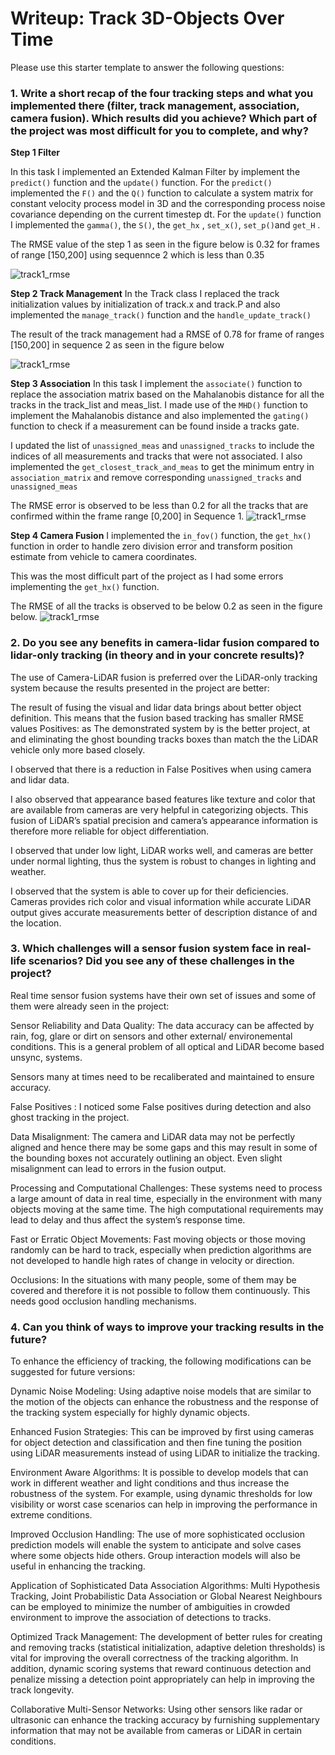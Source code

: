 # Writeup: Track 3D-Objects Over Time

Please use this starter template to answer the following questions:

### 1. Write a short recap of the four tracking steps and what you implemented there (filter, track management, association, camera fusion). Which results did you achieve? Which part of the project was most difficult for you to complete, and why?

**Step 1 Filter**

In this task I implemented an Extended Kalman Filter by implement the `predict()` function and the `update()` function. For the `predict()` implemented the `F()` and the `Q()` function to calculate a system matrix for constant velocity process model in 3D and the corresponding process noise covariance depending on the current timestep dt. For the `update()` function I implemented the `gamma()`, the `S()`, the `get_hx` , `set_x()`, `set_p()`and `get_H` .

The RMSE value of the step 1 as seen in the figure below is 0.32 for frames of range [150,200] using sequennce 2 which is less than 0.35

![track1_rmse](image_results/final_project/rmse_1.png)


**Step 2 Track Management**
In the Track class I replaced the track initialization values by initialization of track.x and track.P and also implemented the `manage_track()` function and the `handle_update_track()`

The result of the track management had a RMSE of 0.78 for frame of ranges [150,200] in sequence 2 as seen in the figure below

![track1_rmse](image_results/final_project/rmse_2.png)

**Step 3 Association**
In this task I implement the `associate()` function to replace the association matrix based on the Mahalanobis distance for all the tracks in the track_list and meas_list. I made use of the `MHD()` function to implement the Mahalanobis distance and also implemented the `gating()` function to check if a measurement can be found inside a tracks gate.

I updated the list of `unassigned_meas` and `unassigned_tracks` to include the indices of all measurements and tracks that were not associated. I also implemented the `get_closest_track_and_meas` to get the minimum entry in `association_matrix` and remove corresponding `unassigned_tracks` and `unassigned_meas`

The RMSE error is observed to be less than 0.2 for all the tracks that are confirmed within the frame range [0,200] in Sequence 1. 
![track1_rmse](image_results/final_project/rmse_3.png)




**Step 4 Camera Fusion**
I implemented the `in_fov()` function, the `get_hx()` function in order to handle zero division error and transform position estimate from vehicle to camera coordinates.

This was the most difficult part of the project as I had some errors implementing the `get_hx()` function.

The RMSE of all the tracks is observed to be below 0.2 as seen in the figure below.
![track1_rmse](image_results/final_project/rmse_4.png)



### 2. Do you see any benefits in camera-lidar fusion compared to lidar-only tracking (in theory and in your concrete results)? 
 The use of Camera-LiDAR fusion is preferred over the LiDAR-only tracking system  because the results presented in the project are better:

The result of fusing the  visual and lidar data brings about better object definition. This means that the fusion based tracking has smaller RMSE  values Positives: as The demonstrated system by is the better project, at and eliminating the ghost bounding tracks boxes than match the the LiDAR vehicle only more based closely.

I observed that there is a reduction in False Positives when using camera and lidar data.

I also observed that appearance based features like texture and  color that are available from cameras are very helpful in categorizing objects. This fusion of  LiDAR’s spatial precision and camera’s appearance information is therefore more reliable for object differentiation.

I observed that under low light, LiDAR works well, and cameras are better  under normal lighting, thus the system is robust to changes in lighting and weather.

I observed that the system is able to cover up for their deficiencies.  Cameras provides rich color and visual information  while accurate LiDAR output gives accurate measurements better of description distance of and the location.


### 3. Which challenges will a sensor fusion system face in real-life scenarios? Did you see any of these challenges in the project?

 Real time sensor fusion systems have their own set of issues and some of them were already seen in  the project:

Sensor Reliability and Data Quality: The data accuracy can be affected by rain,  fog, glare or dirt on sensors and other external/ environemental conditions. This is a general problem of all optical and  LiDAR become based unsync, systems.

Sensors many at times need to be recaliberated and maintained to ensure accuracy.

False Positives : I noticed some False positives during detection and also ghost tracking in the project.

Data Misalignment: The camera and LiDAR data may not be perfectly aligned and  hence there may be some gaps and this may result in some of the bounding boxes not accurately outlining an  object. Even slight misalignment can lead to errors in the fusion output.

Processing and Computational Challenges:  These systems need to process a large amount of data in real time, especially in the environment with many  objects moving at the same time. The high computational requirements may lead to delay and thus affect the  system’s response time.

Fast or Erratic Object Movements: Fast moving objects or those moving randomly can  be hard to track, especially when prediction algorithms are not developed to handle high rates of change in velocity  or direction.

Occlusions: In the situations with many people, some of them may be covered  and therefore it is not possible to follow them continuously. This needs good occlusion handling mechanisms. 


### 4. Can you think of ways to improve your tracking results in the future?

 To enhance the efficiency of tracking, the following modifications can be suggested for future versions:


Dynamic Noise Modeling: Using adaptive noise  models that are similar to the motion of the objects can enhance the robustness and the response of the  tracking system especially for highly dynamic objects.

Enhanced Fusion Strategies: This can be improved by first using  cameras for object detection and classification and then fine tuning the position using LiDAR measurements instead of using  LiDAR to initialize the tracking.

Environment Aware Algorithms: It is possible to develop models that can  work in different weather and light conditions and thus increase the robustness of the system. For example,  using dynamic thresholds for low visibility or worst case scenarios can help in improving the performance in extreme conditions.

 Improved Occlusion Handling: The use of more sophisticated occlusion prediction models will enable the system to anticipate  and solve cases where some objects hide others. Group interaction models will also be useful in enhancing the tracking.

 Application of Sophisticated Data  Association Algorithms: Multi Hypothesis Tracking, Joint Probabilistic Data Association or Global Nearest Neighbours can be employed to minimize the number of  ambiguities in crowded environment to improve the association of detections to tracks.

 Optimized Track Management: The development of better rules for creating and removing tracks (statistical  initialization, adaptive deletion thresholds) is vital for improving the overall correctness of the tracking algorithm. In addition,  dynamic scoring systems that reward continuous detection and penalize missing a detection point appropriately can help in improving the  track longevity.


Collaborative Multi-Sensor Networks: Using other sensors  like radar or ultrasonic can enhance the tracking accuracy by furnishing supplementary information that may not be available  from cameras or LiDAR in certain conditions.


